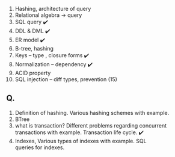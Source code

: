 1. Hashing, architecture of query 
2. Relational algebra → query 
3. SQL query ✔️
4. DDL & DML ✔️
5. ER model ✔️
6. B-tree, hashing 
7. Keys – type , closure forms ✔️
8. Normalization – dependency ✔️
9. ACID property 
10. SQL injection – diff types, prevention (15) 

## Q.

1. Definition of hashing. Various hashing schemes with example.
3. BTree
4. what is transaction? Different problems regarding concurrent transactions with example. Transaction life cycle. ✔️
5. Indexes, Various types of indexes with example. SQL queries for indexes.